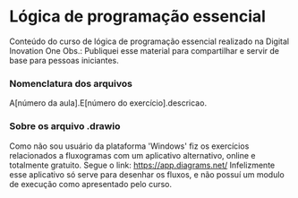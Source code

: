 # Lógica de programação essencial

Conteúdo do curso de lógica de programação essencial realizado na Digital Inovation One
Obs.: Publiquei esse material para compartilhar e servir de base para pessoas iniciantes.

### Nomenclatura dos arquivos

A[número da aula].E[número do exercício].descricao.

### Sobre os arquivo .drawio

Como não sou usuário da plataforma 'Windows' fiz os exercícios relacionados a fluxogramas com um aplicativo alternativo, online e totalmente gratuito.
Segue o link: https://app.diagrams.net/
Infelizmente esse aplicativo só serve para desenhar os fluxos, e não possuí um modulo de execução como apresentado pelo curso.
